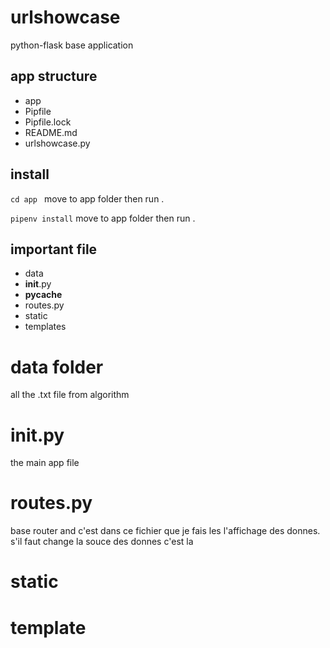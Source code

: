 # urlshowcase

python-flask base application

## app structure

- app
- Pipfile
- Pipfile.lock
- README.md
- urlshowcase.py

## install 
`cd app ` move to app folder then run .

`pipenv install` move to app folder then run .

## important file

* data
* __init__.py
* __pycache__
* routes.py
* static
* templates

# data folder 
 all the .txt file from algorithm 
# __init__.py 
 the main app file 
# routes.py
  base router and 
  c'est dans ce fichier que je fais les l'affichage des donnes. s'il faut change la souce des donnes c'est la

# static 

# template 